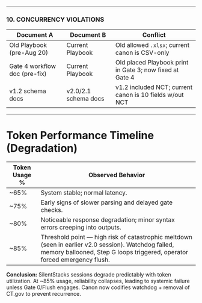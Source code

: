 
---

### 10. CONCURRENCY VIOLATIONS

| Document A | Document B | Conflict |
|------------|------------|----------|
| Old Playbook (pre-Aug 20) | Current Playbook | Old allowed `.xlsx`; current canon is CSV-only |
| Gate 4 workflow doc (pre-fix) | Current Playbook | Old placed Playbook print in Gate 3; now fixed at Gate 4 |
| v1.2 schema docs | v2.0/2.1 schema docs | v1.2 included NCT; current canon is 10 fields w/out NCT |

---

# Token Performance Timeline (Degradation)

| Token Usage % | Observed Behavior |
|---------------|------------------|
| ~65% | System stable; normal latency. |
| ~75% | Early signs of slower parsing and delayed gate checks. |
| ~80% | Noticeable response degradation; minor syntax errors creeping into outputs. |
| ~85% | Threshold point — high risk of catastrophic meltdown (seen in earlier v2.0 session). Watchdog failed, memory ballooned, Step G loops triggered, operator forced emergency flush. |

**Conclusion:** SilentStacks sessions degrade predictably with token utilization. At ~85% usage, reliability collapses, leading to systemic failure unless Gate 0/Flush engages. Canon now codifies watchdog + removal of CT.gov to prevent recurrence.
